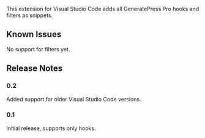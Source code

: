 This extension for Visual Studio Code adds all GeneratePress Pro hooks and filters as snippets.

## Known Issues

No support for filters yet.

## Release Notes

### 0.2

Added support for older Visual Studio Code versions.

### 0.1

Initial release, supports only hooks.
